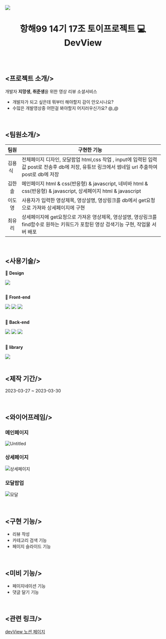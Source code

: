 <img src="https://capsule-render.vercel.app/api?type=waving&color=auto&height=200&section=header&text=DevView&fontSize=90" />

<div align="center">
	
# 항해99 14기 17조 토이프로젝트 💻DevView
	
</div>

<br/><br/>

## <프로젝트 소개/>
개발자 **지망생, 취준생**을 위한 영상 리뷰 소셜서비스
- 개발자가 되고 싶은데 뭐부터 해야할지 감이 안오시나요?
- 수많은 개발영상중 어떤걸 봐야할지 어지러우신가요? @_@

<br/>

## <팀원소개/>
| 팀원   | 구현한 기능 |
| :----: | ----------- |
| 김용식 &nbsp; | 전체페이지 디자인, 모달팝업 html,css 작업 , input에 입력된 입력값 post로 전송후 db에 저장, 유튜브 링크에서 썸네일 url 추출하여 post로 db에 저장 |
| 김한솔 | 메인페이지 html & css(반응형) & javascript, 네비바 html & css(반응형) & javascript, 상세페이지 html & javascript |
| 이도영 | 사용자가 입력한 영상제목, 영상설명, 영상링크를 db에서 get요청으로 가져와 상세페이지에 구현 |
| 최유리 | 상세페이지에 get요청으로 가져온 영상제목, 영상설명, 영상링크를 find함수로 원하는 키워드가 포함된 영상 검색기능 구현, 작업물 서버 배포 |

<br/>

## <사용기술/>
:pushpin: **Design**
<div align="left">
	<img src="https://img.shields.io/badge/Figma-F24E1Estyle=flat&logo=figma&logoColor=white" />
</div>

<br/>

:pushpin: **Front-end**
<div align="left">
	<img src="https://img.shields.io/badge/JavaScript-F7DF1E?style=flat&logo=javascript&logoColor=white" />
	<img src="https://img.shields.io/badge/HTML5-E34F26?style=flat&logo=HTML5&logoColor=white" />
	<img src="https://img.shields.io/badge/CSS3-1572B6?style=flat&logo=CSS3&logoColor=white" />
</div>

<br/>


:pushpin: **Back-end**
<div align="left">
<img src="https://img.shields.io/badge/Python-3776AB?style=flat&logo=python&logoColor=white"/>
<img src="https://img.shields.io/badge/MongoDB-47A248?style=flat&logo=MongoDB&logoColor=white"/>
<img src="https://img.shields.io/badge/Flask-000000?style=flat&logo=flask&logoColor=white"/>
</div>

<br/>


:pushpin: **library**
<div align="left">
<img src="https://img.shields.io/badge/Swiper-6332F6?style=flat&logo=swiper&logoColor=white"/>
</div>

<br/>


## <제작 기간/>
2023-03-27 ~ 2023-03-30

<br/>

## <와이어프레임/>
### 메인페이지
![Untitled](https://user-images.githubusercontent.com/96641210/228721899-eb3302e3-8a9e-43d1-aa3c-16e2670d5cc5.png)
### 상세페이지
![상세페이지](https://user-images.githubusercontent.com/96641210/228722082-e944a85d-fc1b-41bd-bfb8-dee040f9b49f.png)
### 모달팝업
![모달](https://user-images.githubusercontent.com/96641210/228722246-45282fe1-f667-4984-85bc-2a68414119f4.png)

<br/>

## <구현 기능/>
- 리뷰 작성
- 카테고리 검색 기능
- 페이지 슬라이드 기능

<br/>

## <미비 기능/>
- 페이지네이션 기능
- 댓글 달기 기능

<br/>

## <관련 링크/>
[devView 노션 페이지](https://www.notion.so/17-29c85bad320f4d2590d4faa5c37b123b)
